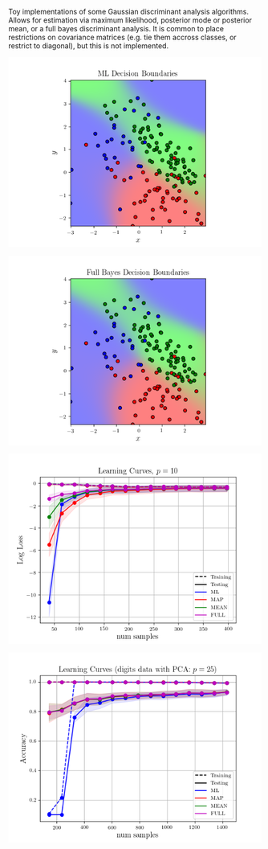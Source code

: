 Toy implementations of some Gaussian discriminant analysis algorithms.  Allows for estimation via maximum likelihood, posterior mode or posterior mean, or a full bayes discriminant analysis.  It is common to place restrictions on covariance matrices (e.g. tie them accross classes, or restrict to diagonal), but this is not implemented.

![alt tag](https://github.com/RJTK/gaussian_discriminant_analysis/blob/master/figures/ML_boundaries.png)

![alt tag](https://github.com/RJTK/gaussian_discriminant_analysis/blob/master/figures/FULL_boundaries.png)

![alt tag](https://github.com/RJTK/gaussian_discriminant_analysis/blob/master/figures/learning_curves002.png)

![alt tag](https://github.com/RJTK/gaussian_discriminant_analysis/blob/master/figures/learning_curves_digits.png)
